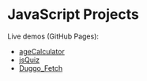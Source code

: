 # JavaScript Projects

Live demos (GitHub Pages):

- [ageCalculator](https://jrRakesh.github.io/JavaScriptProjects/ageCalculator/)
- [jsQuiz](https://jrRakesh.github.io/JavaScriptProjects/jsQuiz/)
- [Duggo_Fetch](https://jrRakesh.github.io/JavaScriptProjects/Duggo_Fetch/)